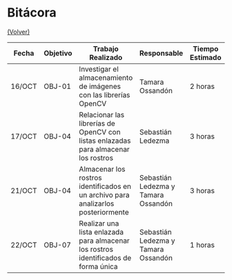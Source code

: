 # Bitácora

[(Volver)](../README.md)

| Fecha  | Objetivo  | Trabajo Realizado | Responsable | Tiempo Estimado | Tiempo Real |
|--------|-----------|-------------------|-------------|-----------------|-------------|
| 16/OCT | OBJ-01    | Investigar el almacenamiento de imágenes con las librerías OpenCV | Tamara Ossandón | 2 horas | 9 horas |
| 17/OCT | OBJ-04    | Relacionar las librerías de OpenCV con listas enlazadas para almacenar los rostros | Sebastián Ledezma | 3 horas | 6 horas
| 21/OCT | OBJ-04    | Almacenar los rostros identificados en un archivo para analizarlos posteriormente | Sebastián Ledezma y Tamara Ossandón | 3 horas | 7 horas |
| 22/OCT | OBJ-07    | Realizar una lista enlazada para almacenar los rostros identificados de forma única | Sebastián Ledezma y Tamara Ossandón | 1 horas | 3 horas |
